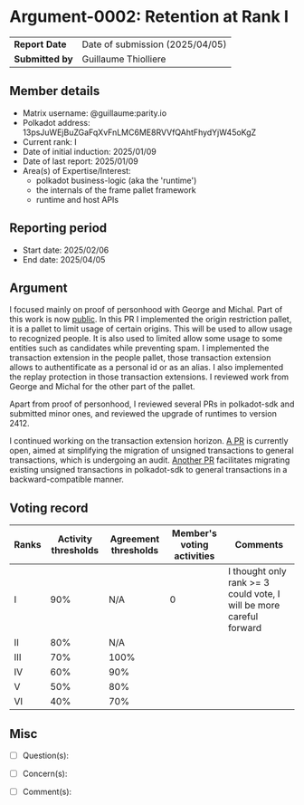 # Argument-0002: Retention at Rank I

|                 |                                                                                             |
| --------------- | ------------------------------------------------------------------------------------------- |
| **Report Date** | Date of submission (2025/04/05)                                                             |
| **Submitted by**| Guillaume Thiolliere                                                                        |


## Member details

- Matrix username: @guillaume:parity.io
- Polkadot address: 13psJuWEjBuZGaFqXvFnLMC6ME8RVVfQAhtFhydYjW45oKgZ
- Current rank: I
- Date of initial induction: 2025/01/09
- Date of last report: 2025/01/09
- Area(s) of Expertise/Interest: 
  - polkadot business-logic (aka the 'runtime')
  - the internals of the frame pallet framework
  - runtime and host APIs


## Reporting period
- Start date: 2025/02/06
- End date: 2025/04/05


## Argument
I focused mainly on proof of personhood with George and Michal. Part of this work is now [public](https://github.com/paritytech/polkadot-sdk/pull/8164).
In this PR I implemented the origin restriction pallet, it is a pallet to limit usage of certain origins. This will be used to allow usage to recognized people. It is also used to limited allow some usage to some entities such as candidates while preventing spam.
I implemented the transaction extension in the people pallet, those transaction extension allows to authentificate as a personal id or as an alias. I also implemented the replay protection in those transaction extensions.
I reviewed work from George and Michal for the other part of the pallet.

Apart from proof of personhood, I reviewed several PRs in polkadot-sdk and submitted minor ones, and reviewed the upgrade of runtimes to version 2412.

I continued working on the transaction extension horizon. [A PR](https://github.com/paritytech/parity-scale-codec/pull/715) is currently open, aimed at simplifying the migration of unsigned transactions to general transactions, which is undergoing an audit. [Another PR](https://github.com/paritytech/polkadot-sdk/pull/6325) facilitates migrating existing unsigned transactions in polkadot-sdk to general transactions in a backward-compatible manner.

## Voting record
|  Ranks | Activity thresholds | Agreement thresholds | Member's voting activities | Comments |
|---|---|---|---|---|
|I  |90%   |N/A   | 0 | I thought only rank >= 3 could vote, I will be more careful forward |
|II |80%   |N/A   |   |  |
|III|70%   |100%  |   |  |
|IV |60%   |90%   |   |  |
|V  |50%   |80%   |   |  |
|VI |40%   |70%   |   |  |


## Misc

- [ ] Question(s): 

- [ ] Concern(s): 

- [ ] Comment(s): 
